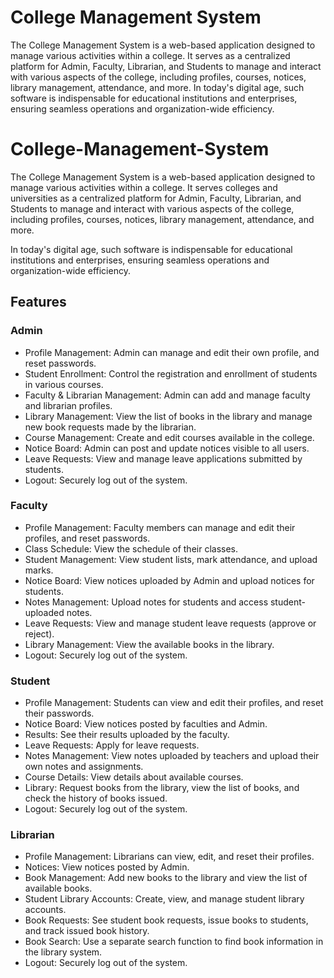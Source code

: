 # College Management System
  The College Management System is a web-based application designed to manage various activities within a college. It serves as a centralized platform for Admin, Faculty, Librarian, and Students to manage and interact with various aspects of the college, including profiles, courses, notices, library management, attendance, and more.  In today's digital age, such software is indispensable for educational institutions and enterprises, ensuring seamless operations and  organization-wide efficiency.


# College-Management-System
The College Management System is a web-based application designed to manage various activities within a college. It serves colleges and universities as a centralized platform for Admin, Faculty, Librarian, and Students to manage and interact with various aspects of the college, including profiles, courses, notices, library management, attendance, and more.

In today's digital age, such software is indispensable for educational institutions and enterprises, ensuring seamless operations and 
organization-wide efficiency. 

## Features

### Admin
* Profile Management: Admin can manage and edit their own profile, and reset passwords.
* Student Enrollment: Control the registration and enrollment of students in various courses.
* Faculty & Librarian Management: Admin can add and manage faculty and librarian profiles.
* Library Management: View the list of books in the library and manage new book requests made by the librarian.
* Course Management: Create and edit courses available in the college.
* Notice Board: Admin can post and update notices visible to all users.
* Leave Requests: View and manage leave applications submitted by students.
* Logout: Securely log out of the system.

### Faculty
* Profile Management: Faculty members can manage and edit their profiles, and reset passwords.
* Class Schedule: View the schedule of their classes.
* Student Management: View student lists, mark attendance, and upload marks.
* Notice Board: View notices uploaded by Admin and upload notices for students.
* Notes Management: Upload notes for students and access student-uploaded notes.
* Leave Requests: View and manage student leave requests (approve or reject).
* Library Management: View the available books in the library.
* Logout: Securely log out of the system.

### Student
* Profile Management: Students can view and edit their profiles, and reset their passwords.
* Notice Board: View notices posted by faculties and Admin.
* Results: See their results uploaded by the faculty.
* Leave Requests: Apply for leave requests.
* Notes Management: View notes uploaded by teachers and upload their own notes and assignments.
* Course Details: View details about available courses.
* Library: Request books from the library, view the list of books, and check the history of books issued.
* Logout: Securely log out of the system.

### Librarian
* Profile Management: Librarians can view, edit, and reset their profiles.
* Notices: View notices posted by Admin.
* Book Management: Add new books to the library and view the list of available books.
* Student Library Accounts: Create, view, and manage student library accounts.
* Book Requests: See student book requests, issue books to students, and track issued book history.
* Book Search: Use a separate search function to find book information in the library system.
* Logout: Securely log out of the system.
